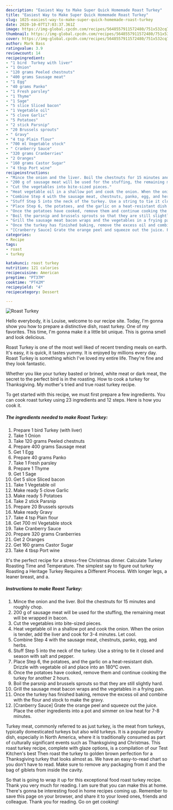 ```yaml
---
description: "Easiest Way to Make Super Quick Homemade Roast Turkey"
title: "Easiest Way to Make Super Quick Homemade Roast Turkey"
slug: 1025-easiest-way-to-make-super-quick-homemade-roast-turkey
date: 2020-10-07T17:03:37.361Z
image: https://img-global.cpcdn.com/recipes/5648557911572480/751x532cq70/roast-turkey-recipe-main-photo.jpg
thumbnail: https://img-global.cpcdn.com/recipes/5648557911572480/751x532cq70/roast-turkey-recipe-main-photo.jpg
cover: https://img-global.cpcdn.com/recipes/5648557911572480/751x532cq70/roast-turkey-recipe-main-photo.jpg
author: Mark Bass
ratingvalue: 3.9
reviewcount: 14
recipeingredient:
- "1 bird  Turkey with liver"
- "1 Onion"
- "120 grams Peeled chestnuts"
- "400 grams Sausage meat"
- "1 Egg"
- "40 grams Panko"
- "1 Fresh parsley"
- "1 Thyme"
- "1 Sage"
- "5 slice Sliced bacon"
- "1 Vegetable oil"
- "5 clove Garlic"
- "5 Potatoes"
- "2 stick Parsnip"
- "20 Brussels sprouts"
- " Gravy"
- "4 tsp Plain flour"
- "700 ml Vegetable stock"
- " Cranberry Sauce"
- "320 grams Cranberries"
- "2 Oranges"
- "160 grams Castor Sugar"
- "4 tbsp Port wine"
recipeinstructions:
- "Mince the onion and the liver. Boil the chestnuts for 15 minutes and roughly chop."
- "200 g of sausage meat will be used for the stuffing, the remaining meat will be wrapped in bacon."
- "Cut the vegetables into bite-sized pieces."
- "Heat vegetable oil in a shallow pot and cook the onion. When the onion is tender, add the liver and cook for 3-4 minutes. Let cool."
- "Combine Step 4 with the sausage meat, chestnuts, panko, egg, and herbs."
- "Stuff Step 5 into the neck of the turkey. Use a string to tie it closed and season with salt and pepper."
- "Place Step 6, the potatoes, and the garlic on a heat-resistant dish. Drizzle with vegetable oil and place into an 180°C oven."
- "Once the potatoes have cooked, remove them and continue cooking the turkey for another 2 hours."
- "Boil the parsnip and brussels sprouts so that they are still slightly hard."
- "Grill the sausage meat bacon wraps and the vegetables in a frying pan."
- "Once the turkey has finished baking, remove the excess oil and combine with the flour and stock to make the gravy."
- "[Cranberry Sauce] Grate the orange peel and squeeze out the juice. Place the other ingredients into a pot and simmer on low heat for 7-8 minutes."
categories:
- Recipe
tags:
- roast
- turkey

katakunci: roast turkey 
nutrition: 121 calories
recipecuisine: American
preptime: "PT37M"
cooktime: "PT42M"
recipeyield: "4"
recipecategory: Dessert

---
```



![Roast Turkey](https://img-global.cpcdn.com/recipes/5648557911572480/751x532cq70/roast-turkey-recipe-main-photo.jpg)

Hello everybody, it is Louise, welcome to our recipe site. Today, I'm gonna show you how to prepare a distinctive dish, roast turkey. One of my favorites. This time, I'm gonna make it a little bit unique. This is gonna smell and look delicious.

Roast Turkey is one of the most well liked of recent trending meals on earth. It's easy, it is quick, it tastes yummy. It is enjoyed by millions every day. Roast Turkey is something which I've loved my entire life. They're fine and they look fantastic.

Whether you like your turkey basted or brined, white meat or dark meat, the secret to the perfect bird is in the roasting. How to cook a turkey for Thanksgiving. My mother&#39;s tried and true roast turkey recipe.


To get started with this recipe, we must first prepare a few ingredients. You can cook roast turkey using 23 ingredients and 12 steps. Here is how you cook it.

<!--inarticleads1-->

##### The ingredients needed to make Roast Turkey:

1. Prepare 1 bird  Turkey (with liver)
1. Take 1 Onion
1. Take 120 grams Peeled chestnuts
1. Prepare 400 grams Sausage meat
1. Get 1 Egg
1. Prepare 40 grams Panko
1. Take 1 Fresh parsley
1. Prepare 1 Thyme
1. Get 1 Sage
1. Get 5 slice Sliced bacon
1. Take 1 Vegetable oil
1. Make ready 5 clove Garlic
1. Make ready 5 Potatoes
1. Take 2 stick Parsnip
1. Prepare 20 Brussels sprouts
1. Make ready  Gravy
1. Take 4 tsp Plain flour
1. Get 700 ml Vegetable stock
1. Take  Cranberry Sauce
1. Prepare 320 grams Cranberries
1. Get 2 Oranges
1. Get 160 grams Castor Sugar
1. Take 4 tbsp Port wine


It&#39;s the perfect recipe for a stress-free Christmas dinner. Calculate Turkey Roasting Time and Temperature. The simplest say to figure out turkey Roasting a Heritage Turkey Requires a Different Process. With longer legs, a leaner breast, and a. 

<!--inarticleads2-->

##### Instructions to make Roast Turkey:

1. Mince the onion and the liver. Boil the chestnuts for 15 minutes and roughly chop.
1. 200 g of sausage meat will be used for the stuffing, the remaining meat will be wrapped in bacon.
1. Cut the vegetables into bite-sized pieces.
1. Heat vegetable oil in a shallow pot and cook the onion. When the onion is tender, add the liver and cook for 3-4 minutes. Let cool.
1. Combine Step 4 with the sausage meat, chestnuts, panko, egg, and herbs.
1. Stuff Step 5 into the neck of the turkey. Use a string to tie it closed and season with salt and pepper.
1. Place Step 6, the potatoes, and the garlic on a heat-resistant dish. Drizzle with vegetable oil and place into an 180°C oven.
1. Once the potatoes have cooked, remove them and continue cooking the turkey for another 2 hours.
1. Boil the parsnip and brussels sprouts so that they are still slightly hard.
1. Grill the sausage meat bacon wraps and the vegetables in a frying pan.
1. Once the turkey has finished baking, remove the excess oil and combine with the flour and stock to make the gravy.
1. [Cranberry Sauce] Grate the orange peel and squeeze out the juice. Place the other ingredients into a pot and simmer on low heat for 7-8 minutes.


Turkey meat, commonly referred to as just turkey, is the meat from turkeys, typically domesticated turkeys but also wild turkeys. It is a popular poultry dish, especially in North America, where it is traditionally consumed as part of culturally significant events such as Thanksgiving and Christmas. This roast turkey recipe, complete with glaze options, is a compilation of our Test Kitchen&#39;s best Then roast the turkey to golden brown perfection for a Thanksgiving turkey that looks almost as. We have an easy-to-read chart so you don&#39;t have to read. Make sure to remove any packaging from it and the bag of giblets from inside the cavity. 

So that is going to wrap it up for this exceptional food roast turkey recipe. Thank you very much for reading. I am sure that you can make this at home. There's gonna be interesting food in home recipes coming up. Remember to save this page on your browser, and share it to your loved ones, friends and colleague. Thank you for reading. Go on get cooking!
